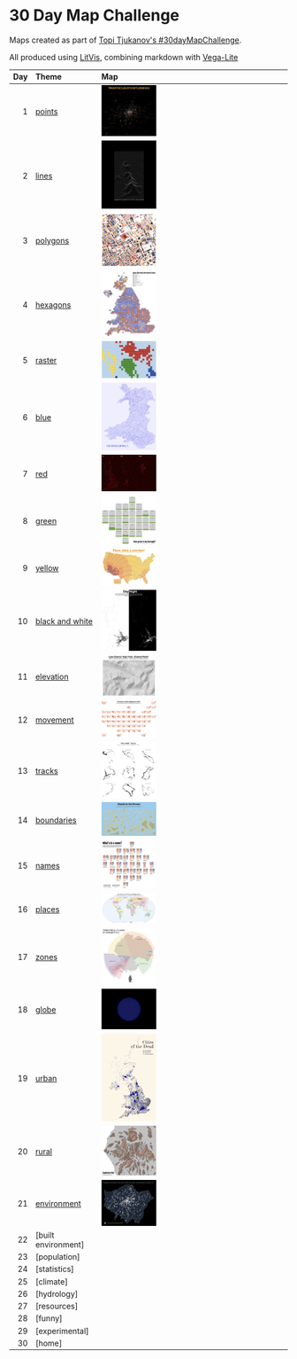 # 30 Day Map Challenge

Maps created as part of [Topi Tjukanov's #30dayMapChallenge](https://twitter.com/tjukanov/status/1187713840550744066).

All produced using [LitVis](https://github.com/gicentre/litvis), combining markdown with [Vega-Lite](https://vega.github.io/vega-lite)

| Day | Theme                                  | Map                                                             |
| --: | :------------------------------------- | :-------------------------------------------------------------- |
|   1 | [points](d01Points.md)                 | [<img src="images/day01.jpg" width=30% />](d01Points.md)        |
|   2 | [lines ](d02Lines.md)                  | [<img src="images/day02.png" width=30% />](d02Lines.md)         |
|   3 | [polygons](d03Polygons.md)             | [<img src="images/day03.jpg" width=30% />](d03Polygons.md)      |
|   4 | [hexagons](d04Hexagons.md)             | [<img src="images/day04.jpg" width=30% />](d04Hexagons.md)      |
|   5 | [raster](d05Raster.md)                 | [<img src="images/day05.png" width=30% />](d05Raster.md)        |
|   6 | [blue](d06Blue.md)                     | [<img src="images/day06.jpg" width=30% />](d06Blue.md)          |
|   7 | [red](d07Red.md)                       | [<img src="images/day07.jpg" width=30% />](d07Red.md)           |
|   8 | [green](d08Green.md)                   | [<img src="images/day08.jpg" width=30% />](d08Green.md)         |
|   9 | [yellow](d09Yellow.md)                 | [<img src="images/day09.jpg" width=30% />](d09Yellow.md)        |
|  10 | [black and white](d10BlackAndWhite.md) | [<img src="images/day10.jpg" width=30% />](d10BlackAndWhite.md) |
|  11 | [elevation](d11Elevation.md)           | [<img src="images/day11.jpg" width=30% />](d11Elevation.md)     |
|  12 | [movement](d12Movement.md)             | [<img src="images/day12.jpg" width=30% />](d12Movement.md)      |
|  13 | [tracks](d13Tracks.md)                 | [<img src="images/day13.png" width=30% />](d13Tracks.md)        |
|  14 | [boundaries](d14Boundaries.md)         | [<img src="images/day14.jpg" width=30% />](d14Boundaries.md)    |
|  15 | [names](d15Names.md)                   | [<img src="images/day15.png" width=30% />](d15Names.md)         |
|  16 | [places](d16Places.md)                 | [<img src="images/day16.jpg" width=30% />](d16Places.md)        |
|  17 | [zones](d17Zones.md)                   | [<img src="images/day17.jpg" width=30% />](d17Zones.md)         |
|  18 | [globe](d18Globe.md)                   | [<img src="images/day18.jpg" width=30% />](d18Globe.md)         |
|  19 | [urban](d19Urban.md)                   | [<img src="images/day19.jpg" width=30% />](d19Urban.md)         |
|  20 | [rural](d20Rural,md)                   | [<img src="images/day20.jpg" width=30% />](d20Rural.md)         |
|  21 | [environment](d21Environment,md)       | [<img src="images/day21.jpg" width=30% />](d21Environment.md)   |
|  22 | [built environment]                    |                                                                 |
|  23 | [population]                           |                                                                 |
|  24 | [statistics]                           |                                                                 |
|  25 | [climate]                              |                                                                 |
|  26 | [hydrology]                            |                                                                 |
|  27 | [resources]                            |                                                                 |
|  28 | [funny]                                |                                                                 |
|  29 | [experimental]                         |                                                                 |
|  30 | [home]                                 |                                                                 |

